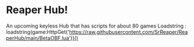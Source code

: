 # Reaper Hub! 
An upcoming keyless Hub that has scripts for about 80 games
Loadstring : loadstring(game:HttpGet('https://raw.githubusercontent.com/SrReaper/ReaperHub/main/BetaOBF.lua'))()

